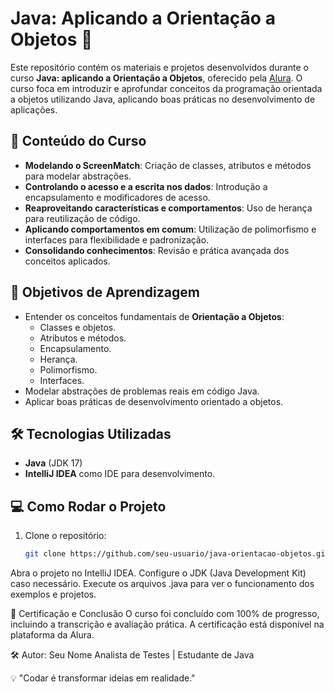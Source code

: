 # Java: Aplicando a Orientação a Objetos 🚀

Este repositório contém os materiais e projetos desenvolvidos durante o curso **Java: aplicando a Orientação a Objetos**, oferecido pela [Alura](https://www.alura.com.br/). 
O curso foca em introduzir e aprofundar conceitos da programação orientada a objetos utilizando Java, aplicando boas práticas no desenvolvimento de aplicações.

## 📝 Conteúdo do Curso

- **Modelando o ScreenMatch**: Criação de classes, atributos e métodos para modelar abstrações.
- **Controlando o acesso e a escrita nos dados**: Introdução a encapsulamento e modificadores de acesso.
- **Reaproveitando características e comportamentos**: Uso de herança para reutilização de código.
- **Aplicando comportamentos em comum**: Utilização de polimorfismo e interfaces para flexibilidade e padronização.
- **Consolidando conhecimentos**: Revisão e prática avançada dos conceitos aplicados.

## 🎯 Objetivos de Aprendizagem

- Entender os conceitos fundamentais de **Orientação a Objetos**:
  - Classes e objetos.
  - Atributos e métodos.
  - Encapsulamento.
  - Herança.
  - Polimorfismo.
  - Interfaces.
- Modelar abstrações de problemas reais em código Java.
- Aplicar boas práticas de desenvolvimento orientado a objetos.

## 🛠 Tecnologias Utilizadas

- **Java** (JDK 17)
- **IntelliJ IDEA** como IDE para desenvolvimento.

## 💻 Como Rodar o Projeto

1. Clone o repositório:
   ```bash
   git clone https://github.com/seu-usuario/java-orientacao-objetos.git
Abra o projeto no IntelliJ IDEA.
Configure o JDK (Java Development Kit) caso necessário.
Execute os arquivos .java para ver o funcionamento dos exemplos e projetos.

🌟 Certificação e Conclusão
O curso foi concluído com 100% de progresso, incluindo a transcrição e avaliação prática. A certificação está disponível na plataforma da Alura.

🛠 Autor:
Seu Nome
Analista de Testes | Estudante de Java

💡 "Codar é transformar ideias em realidade."
